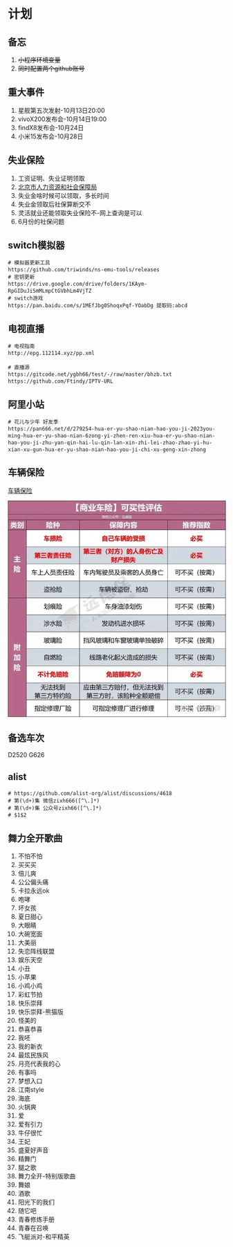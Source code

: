 # 计划

## 备忘

1. ~~小程序环境变量~~
2. ~~同时配置两个github账号~~

## 重大事件

1. 星舰第五次发射-10月13日20:00
2. vivoX200发布会-10月14日19:00
3. findX8发布会-10月24日
4. 小米15发布会-10月28日

## 失业保险

1. 工资证明、失业证明领取
2. [北京市人力资源和社会保障局](https://fuwu.rsj.beijing.gov.cn/zhrs/yltc/yltc-home)
3. 失业金啥时候可以领取，多长时间
4. 失业金领取后社保算断交不
5. 灵活就业还能领取失业保险不-网上查询是可以
6. 6月份的社保问题

## switch模拟器

```shell
# 模拟器更新工具
https://github.com/triwinds/ns-emu-tools/releases
# 密钥更新
https://drive.google.com/drive/folders/1KAym-RpGIDuJiSmMLmpCtGVbhLm4VjTZ
# switch游戏
https://pan.baidu.com/s/1MEfJbg0ShoqxPqf-YOabDg 提取码:abcd
```

## 电视直播

```shell
# 电视指南
http://epg.112114.xyz/pp.xml

# 直播源
https://gitcode.net/ygbh66/test/-/raw/master/bhzb.txt
https://github.com/Ftindy/IPTV-URL
```

## 阿里小站

```shell
# 花儿与少年 好友季
https://pan666.net/d/279254-hua-er-yu-shao-nian-hao-you-ji-2023you-ming-hua-er-yu-shao-nian-6zong-yi-zhen-ren-xiu-hua-er-yu-shao-nian-hao-you-ji-zhu-yan-qin-hai-lu-qin-lan-xin-zhi-lei-zhao-zhao-yi-hu-xian-xu-gun-hua-er-yu-shao-nian-hao-you-ji-chi-xu-geng-xin-zhong
```

## 车辆保险

[车辆保险](https://zhuanlan.zhihu.com/p/95477550)

![车辆保险](https://raw.githubusercontent.com/jianglin2020/picgo_img/main/img/202402221535573.webp)

## 备选车次

D2520 G626

## alist

```shell
# https://github.com/alist-org/alist/discussions/4618
# 第(\d+)集 微信zixh666([^\.]*)
# 第(\d+)集 公众号zixh66([^\.]*)
# $1$2
```

## 舞力全开歌曲

1. 不怕不怕
2. 买买买
3. 倍儿爽
4. 公公偏头痛
5. 卡拉永远ok
6. 咆哮
7. 坏女孩
8. 夏日甜心
9. 大眼睛
10. 大碗宽面
11. 大美丽
12. 失恋阵线联盟
13. 娱乐天空
14. 小丑
15. 小苹果
16. 小鸡小鸡
17. 彩虹节拍
18. 快乐崇拜
19. 快乐崇拜-熊猫版
20. 怪美的
21. 恭喜恭喜
22. 我呸
23. 我的新衣
24. 最炫民族风
25. 月亮代表我的心
26. 有事吗
27. 梦想入口
28. 江南style
29. 海底
30. 火锅爽
31. 爱
32. 爱有引力
33. 牛仔很忙
34. 王妃
35. 盛夏好声音
36. 精舞门
37. 腿之歌
38. 舞力全开-特别版歌曲
39. 舞娘
40. 酒歌
41. 阳光下的我们
42. 随它吧
43. 青春修炼手册
44. 青春在召唤
45. 飞艇派对-和平精英
